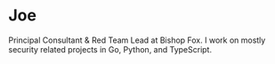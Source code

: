 # Joe

Principal Consultant & Red Team Lead at Bishop Fox. I work on mostly security related projects in Go, Python, and TypeScript.
